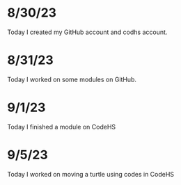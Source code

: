 # 8/30/23

Today I created my GitHub account and codhs account.

# 8/31/23

Today I worked on some modules on GitHub.

# 9/1/23

Today I finished a module on CodeHS

# 9/5/23

Today I worked on moving a turtle using codes in CodeHS
